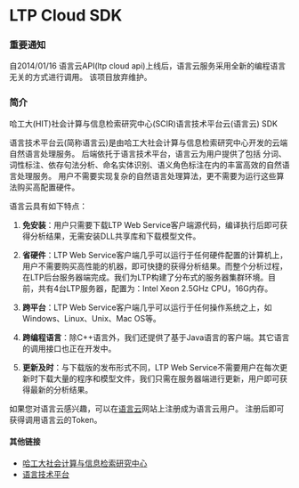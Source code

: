 LTP Cloud SDK
=============

### 重要通知

自2014/01/16 语言云API(ltp cloud api)上线后，语言云服务采用全新的编程语言无关的方式进行调用。
该项目放弃维护。

### 简介

哈工大(HIT)社会计算与信息检索研究中心(SCIR)语言技术平台云(语言云) SDK

语言技术平台云(简称语言云)是由哈工大社会计算与信息检索研究中心开发的云端自然语言处理服务。
后端依托于语言技术平台，语言云为用户提供了包括 分词、词性标注、依存句法分析、命名实体识别、语义角色标注在内的丰富高效的自然语言处理服务。
用户不需要实现复杂的自然语言处理算法，更不需要为运行这些算法购买高配置硬件。

语言云具有如下特点：

1. **免安装**：用户只需要下载LTP Web Service客户端源代码，编译执行后即可获得分析结果，无需安装DLL共享库和下载模型文件。

2. **省硬件**：LTP Web Service客户端几乎可以运行于任何硬件配置的计算机上，用户不需要购买高性能的机器，即可快捷的获得分析结果。而整个分析过程，在LTP后台服务器端完成。我们为LTP构建了分布式的服务器集群环境。目前，共有4台LTP服务器，配置为：Intel Xeon 2.5GHz CPU，16G内存。

3. **跨平台**：LTP Web Service客户端几乎可以运行于任何操作系统之上，如Windows、Linux、Unix、Mac OS等。

4. **跨编程语言**：除C++语言外，我们还提供了基于Java语言的客户端。其它语言的调用接口也正在开发中。

5. **更新及时**：与下载版的发布形式不同，LTP Web Service不需要用户在每次更新时下载大量的程序和模型文件，我们只需在服务器端进行更新，用户即可获得最新的分析结果。

如果您对语言云感兴趣，可以在[语言云](http://ltp-cloud.com)网站上注册成为语言云用户。
注册后即可获得调用语言云的Token。


#### 其他链接

* [哈工大社会计算与信息检索研究中心](http://ir.hit.edu.cn/)
* [语言技术平台](https://github.com/HIT-SCIR/ltp)
